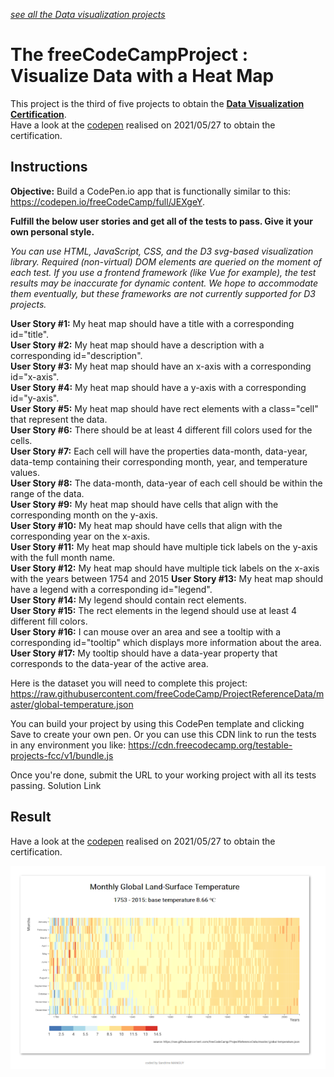 *[see all the Data visualization projects](https://github.com/s-manguy/projects/tree/main/data-visualization)*


# The freeCodeCampProject : Visualize Data with a Heat Map  
This project is the third of five projects to obtain the [**Data Visualization Certification**](https://www.freecodecamp.org/certification/fcc3ab085a4-3e2d-4160-a445-50914111cc0d/data-visualization).  
Have a look at the [codepen](https://codepen.io/s-manguy/full/WNpEzrW) realised on 2021/05/27 to obtain the certification.

## Instructions
**Objective:** Build a CodePen.io app that is functionally similar to this: https://codepen.io/freeCodeCamp/full/JEXgeY.  

**Fulfill the below user stories and get all of the tests to pass. Give it your own personal style.**  

*You can use HTML, JavaScript, CSS, and the D3 svg-based visualization library. Required (non-virtual) DOM elements are queried on the moment of each test. If you use a frontend framework (like Vue for example), the test results may be inaccurate for dynamic content. We hope to accommodate them eventually, but these frameworks are not currently supported for D3 projects.*

**User Story #1:** My heat map should have a title with a corresponding id="title".  
**User Story #2:** My heat map should have a description with a corresponding id="description".  
**User Story #3:** My heat map should have an x-axis with a corresponding id="x-axis".  
**User Story #4:** My heat map should have a y-axis with a corresponding id="y-axis".  
**User Story #5:** My heat map should have rect elements with a class="cell" that represent the data.  
**User Story #6:** There should be at least 4 different fill colors used for the cells.  
**User Story #7:** Each cell will have the properties data-month, data-year, data-temp containing their corresponding month, year, and temperature values.  
**User Story #8:** The data-month, data-year of each cell should be within the range of the data.  
**User Story #9:** My heat map should have cells that align with the corresponding month on the y-axis.  
**User Story #10:** My heat map should have cells that align with the corresponding year on the x-axis.  
**User Story #11:** My heat map should have multiple tick labels on the y-axis with the full month name.  
**User Story #12:** My heat map should have multiple tick labels on the x-axis with the years between 1754 and 2015  **User Story #13:** My heat map should have a legend with a corresponding id="legend".    
**User Story #14:** My legend should contain rect elements.  
**User Story #15:** The rect elements in the legend should use at least 4 different fill colors.  
**User Story #16:** I can mouse over an area and see a tooltip with a corresponding id="tooltip" which displays more information about the area.  
**User Story #17:** My tooltip should have a data-year property that corresponds to the data-year of the active area.  

Here is the dataset you will need to complete this project: https://raw.githubusercontent.com/freeCodeCamp/ProjectReferenceData/master/global-temperature.json

You can build your project by using this CodePen template and clicking Save to create your own pen. Or you can use this CDN link to run the tests in any environment you like: https://cdn.freecodecamp.org/testable-projects-fcc/v1/bundle.js

Once you're done, submit the URL to your working project with all its tests passing.
Solution Link

## Result
Have a look at the [codepen](https://codepen.io/s-manguy/full/WNpEzrW) realised on 2021/05/27 to obtain the certification.  
  

![heatmap realized by sandrine MANGUY](https://github.com/s-manguy/projects/blob/main/data-visualization/fcc-03-heatmap/13%20heatmap_sandrinemanguy_red.png)
